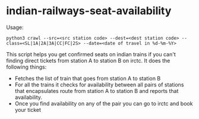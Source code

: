 # indian-railways-seat-availability

Usage:

```python3 crawl --src=<src station code> --dest=<dest station code> --class=<SL|1A|2A|3A|CC|FC|2S> --date=<date of travel in %d-%m-%Y>```

This script helps you get confirmed seats on indian trains if you can't finding direct tickets from station A to station B on irctc.
It does the following things:
* Fetches the list of train that goes from station A to station B
* For all the trains it checks for availability between all pairs of stations that encapsulates route from station A to station B and reports that availability.
* Once you find availability on any of the pair you can go to irctc and book your ticket
